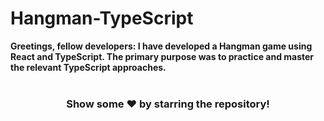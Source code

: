 # Hangman-TypeScript
<b>Greetings, fellow developers: I have developed a Hangman game using React and TypeScript. The primary purpose was to practice and master the relevant TypeScript approaches.</b> <br><br>

<div align="center">
<h3>Show some ❤️ by starring the repository!</h3>
</div>
